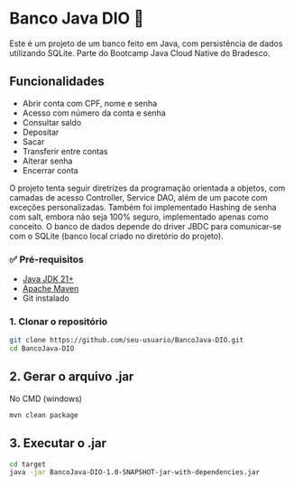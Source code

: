 # Banco Java DIO 🏦

Este é um projeto de um banco feito em Java, com persistência de dados utilizando SQLite. Parte do Bootcamp Java Cloud Native do Bradesco.

## Funcionalidades

- Abrir conta com CPF, nome e senha
- Acesso com número da conta e senha
- Consultar saldo
- Depositar
- Sacar
- Transferir entre contas
- Alterar senha
- Encerrar conta

O projeto tenta seguir diretrizes da programação orientada a objetos, com camadas de acesso Controller, Service DAO, além de um pacote com exceções personalizadas.
Também foi implementado Hashing de senha com salt, embora não seja 100% seguro, implementado apenas como conceito. O banco de dados depende do driver JBDC para comunicar-se com o SQLite (banco local criado no diretório do projeto).

### ✅ Pré-requisitos

- [Java JDK 21+](https://www.oracle.com/java/technologies/javase/jdk21-archive-downloads.html)
- [Apache Maven](https://maven.apache.org/download.cgi)
- Git instalado

### 1. Clonar o repositório

```bash
git clone https://github.com/seu-usuario/BancoJava-DIO.git
cd BancoJava-DIO
```

## 2. Gerar o arquivo .jar
No CMD (windows)
```bash
mvn clean package
```
## 3. Executar o .jar
```bash
cd target
java -jar BancoJava-DIO-1.0-SNAPSHOT-jar-with-dependencies.jar
```
